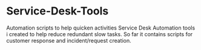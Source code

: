 # Service-Desk-Tools
Automation scripts to help quicken activities 
Service Desk Automation tools i created to help reduce redundant slow tasks.
So far it contains scripts for customer response and incident/request creation.
